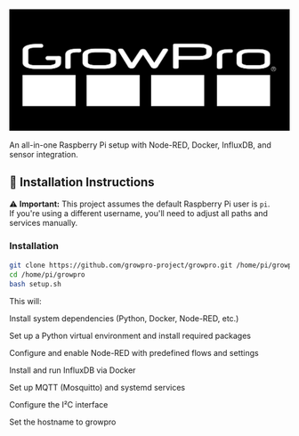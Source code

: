 ![Logo](https://raw.githubusercontent.com/growpro-project/growpro-assets/main/images/logo/logo.svg)




An all-in-one Raspberry Pi setup with Node-RED, Docker, InfluxDB, and sensor integration.

## 🚀 Installation Instructions

⚠️ **Important:** This project assumes the default Raspberry Pi user is `pi`.  
If you're using a different username, you'll need to adjust all paths and services manually.

### Installation

```bash
git clone https://github.com/growpro-project/growpro.git /home/pi/growpro
cd /home/pi/growpro
bash setup.sh
```


This will:

Install system dependencies (Python, Docker, Node-RED, etc.)

Set up a Python virtual environment and install required packages

Configure and enable Node-RED with predefined flows and settings

Install and run InfluxDB via Docker

Set up MQTT (Mosquitto) and systemd services

Configure the I²C interface

Set the hostname to growpro
